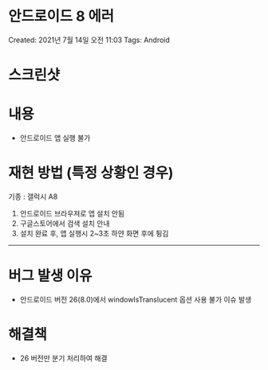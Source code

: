 # 안드로이드 8 에러

Created: 2021년 7월 14일 오전 11:03
Tags: Android

# 스크린샷

# 내용

- 안드로이드 앱 실행 불가

# 재현 방법 (특정 상황인 경우)

기종 : 갤럭시 A8

1. 안드로이드 브라우져로 앱 설치 안됨 
2. 구글스토어에서 검색 설치 안내
3. 설치 완료 후, 앱 실행시 2~3초 하얀 화면 후에 튕김

---

# 버그 발생 이유

- 안드로이드 버전 26(8.0)에서 windowIsTranslucent 옵션 사용 불가 이슈 발생

# 해결책

- 26 버전만 분기 처리하여 해결